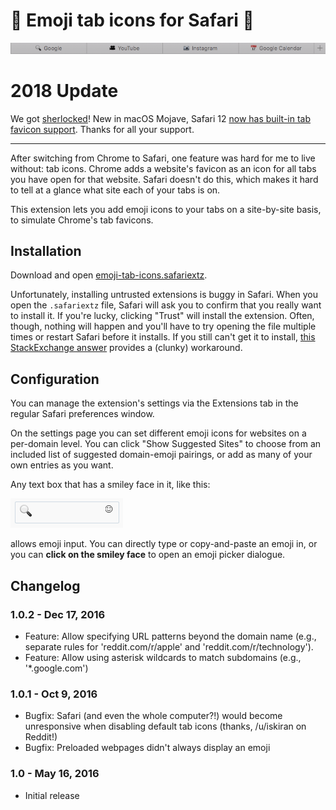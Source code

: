 # :pray: Emoji tab icons for Safari :pray:

![Screenshot](https://github.com/logandaniels/emoji-tab-icons/raw/master/screenshot.png)

# 2018 Update
We got [sherlocked](https://www.urbandictionary.com/define.php?term=sherlocked)! New in macOS Mojave, Safari 12 [now has built-in tab favicon support](https://www.macworld.com/article/3284407/os-x/macos-mojave-how-to-turn-on-favicons-in-safari-12-tabs.html). Thanks for all your support.

---

After switching from Chrome to Safari, one feature was hard for me to live without: tab icons. Chrome adds a website's favicon as an icon for all tabs you have open for that website. Safari doesn't do this, which makes it hard to tell at a glance what site each of your tabs is on.

This extension lets you add emoji icons to your tabs on a site-by-site basis, to simulate Chrome's tab favicons.

## Installation
Download and open [emoji-tab-icons.safariextz](https://github.com/logandaniels/emoji-tab-icons/raw/v1.0.2/emoji-tab-icons.safariextz).

Unfortunately, installing untrusted extensions is buggy in Safari. When you open the ``.safariextz`` file, Safari will ask you to confirm that you really want to install it. If you're lucky, clicking "Trust" will install the extension. Often, though, nothing will happen and you'll have to try opening the file multiple times or restart Safari before it installs. If you still can't get it to install, [this StackExchange answer](http://apple.stackexchange.com/questions/214760/force-installing-untrusted-safari-extensions/233701#233701) provides a (clunky) workaround.

## Configuration
You can manage the extension's settings via the Extensions tab in the regular Safari preferences window.

On the settings page you can set different emoji icons for websites on a per-domain level. You can click "Show Suggested Sites" to choose from an included list of suggested domain-emoji pairings, or add as many of your own entries as you want.

Any text box that has a smiley face in it, like this:

![Emoji text entry](https://github.com/logandaniels/emoji-tab-icons/raw/master/emoji-text-entry.png)

allows emoji input. You can directly type or copy-and-paste an emoji in, or you can **click on the smiley face** to open an emoji picker dialogue.

## Changelog

### 1.0.2 - Dec 17, 2016

- Feature: Allow specifying URL patterns beyond the domain name (e.g., separate rules for 'reddit.com/r/apple' and 'reddit.com/r/technology').
- Feature: Allow using asterisk wildcards to match subdomains (e.g., '*.google.com')

### 1.0.1 - Oct 9, 2016

- Bugfix: Safari (and even the whole computer?!) would become unresponsive when disabling default tab icons (thanks, /u/iskiran on Reddit!)
- Bugfix: Preloaded webpages didn't always display an emoji

### 1.0 - May 16, 2016

- Initial release
